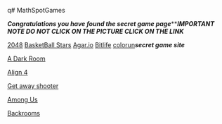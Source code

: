 q# MathSpotGames

***Congratulations you have found the secret game page********IMPORTANT NOTE DO NOT CLICK ON THE PICTURE CLICK ON THE LINK***

[2048](https://abc6782.github.io/games/2048/index.html)        [BasketBall Stars](https://abc6782.github.io/games/basketball-stars/index.html) [Agar.io](https://abc6782.github.io/games/circle/index.html) [Bitlife](https://abc6782.github.io/games/bitlife/index.html) [colorun](https://abc6782.github.io/games/colorun/index.html)***secret game site***



[A Dark Room](https://abc6782.github.io/games/adarkroom/index.html) 



 [Align 4](https://abc6782.github.io/games/align-4/index.html)


[Get away shooter](https://abc6782.github.io/games/getaway-shootout/index.html)

[Among Us](https://abc6782.github.io/games/among-us/index.html)

[Backrooms](https://abc6782.github.io/games/backrooms/index.html)
